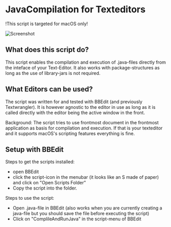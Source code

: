 # JavaCompilation for Texteditors
!This script is targeted for macOS only!

![Screenshot](http://www.moritzf.de/projects/img/javacompile.png)

## What does this script do?
This script enables the compilation and execution of .java-files directly from the 
inteface of your Text-Editor. It also works with package-structures as long as the use of library-jars is not required.

## What Editors can be used?
The script was written for and tested with BBEdit (and previously Textwrangler). It is however agnostic to the editor
in use as long as it is called directly with the editor being the active window in the front.

Background: The script tries to use frontmost document in the frontmost application as basis for compilation and execution.
If that is your texteditor and it supports macOS's scripting features everything is fine.

## Setup with BBEdit
Steps to get the scripts installed:
- open BBEdit
- click the script-icon in the menubar (it looks like an S made of paper) and click on 
 "Open Scripts Folder"
- Copy the script into the folder.

Steps to use the script:
- Open .java-file in BBEdit (also works when you are currently creating a java-file
 but you should save the file before executing the script)
- Click on "ComplileAndRunJava" in the script-menu of BBEdit
